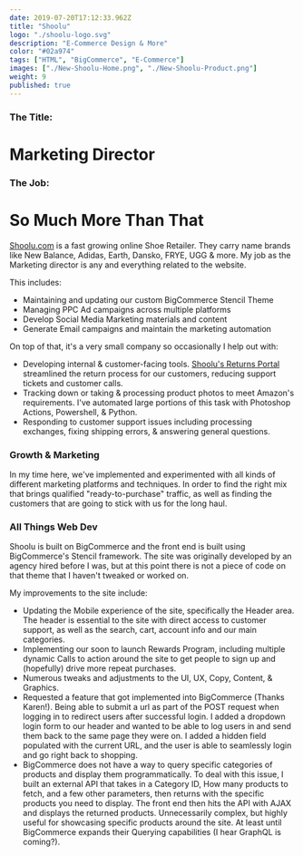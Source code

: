 ```yaml
---
date: 2019-07-20T17:12:33.962Z
title: "Shoolu" 
logo: "./shoolu-logo.svg"
description: "E-Commerce Design & More"
color: "#02a974"
tags: ["HTML", "BigCommerce", "E-Commerce"]
images: ["./New-Shoolu-Home.png", "./New-Shoolu-Product.png"]
weight: 9
published: true
---
```

### The Title:
# Marketing Director

### The Job:
# So Much More Than That

[Shoolu.com](https://shoolu.com) is a fast growing online Shoe Retailer. They carry name brands like New Balance, Adidas, Earth, Dansko, FRYE, UGG & more. My job as the Marketing director is any and everything related to the website. 

This includes: 

* Maintaining and updating our custom BigCommerce Stencil Theme
* Managing PPC Ad campaigns across multiple platforms
* Develop Social Media Marketing materials and content
* Generate Email campaigns and maintain the marketing automation


On top of that, it's a very small company so occasionally I help out with: 

* Developing internal & customer-facing tools. <a href="https://returns.shoolu.com" target="_blank" rel="noopener">Shoolu's Returns Portal</a> streamlined the return process for our customers, reducing support tickets and customer calls. 
* Tracking down or taking & processing product photos to meet Amazon's requirements. I've automated large portions of this task with Photoshop Actions, Powershell, & Python.
* Responding to customer support issues including processing exchanges, fixing shipping errors, & answering general questions. 

### Growth & Marketing

In my time here, we've implemented and experimented with all kinds of different marketing platforms and techniques. In order to find the right mix that brings qualified "ready-to-purchase" traffic, as well as finding the customers that are going to stick with us for the long haul. 

### All Things Web Dev

Shoolu is built on BigCommerce and the front end is built using BigCommerce's Stencil framework. The site was originally developed by an agency hired before I was, but at this point there is not a piece of code on that theme that I haven't tweaked or worked on. 

My improvements to the site include: 

* Updating the Mobile experience of the site, specifically the Header area. The header is essential to the site with direct access to customer support, as well as the search, cart, account info and our main categories. 
* Implementing our soon to launch Rewards Program, including multiple dynamic Calls to action around the site to get people to sign up and (hopefully) drive more repeat purchases. 
* Numerous tweaks and adjustments to the UI, UX, Copy, Content, & Graphics.
* Requested a feature that got implemented into BigCommerce (Thanks Karen!). Being able to submit a url as part of the POST request when logging in to redirect users after successful login. I added a dropdown login form to our header and wanted to be able to log users in and send them back to the same page they were on. I added a hidden field populated with the current URL, and the user is able to seamlessly login and go right back to shopping.
* BigCommerce does not have a way to query specific categories of products and display them programmatically. To deal with this issue, I built an external API that takes in a Category ID, How many products to fetch, and a few other parameters, then returns with the specific products you need to display. The front end then hits the API with AJAX and displays the returned products. Unnecessarily complex, but highly useful for showcasing specific products around the site. At least until BigCommerce expands their Querying capabilities (I hear GraphQL is coming?).